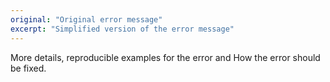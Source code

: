 ```yaml
---
original: "Original error message"
excerpt: "Simplified version of the error message"
---
```


More details, reproducible examples for the error and How the error should be fixed.